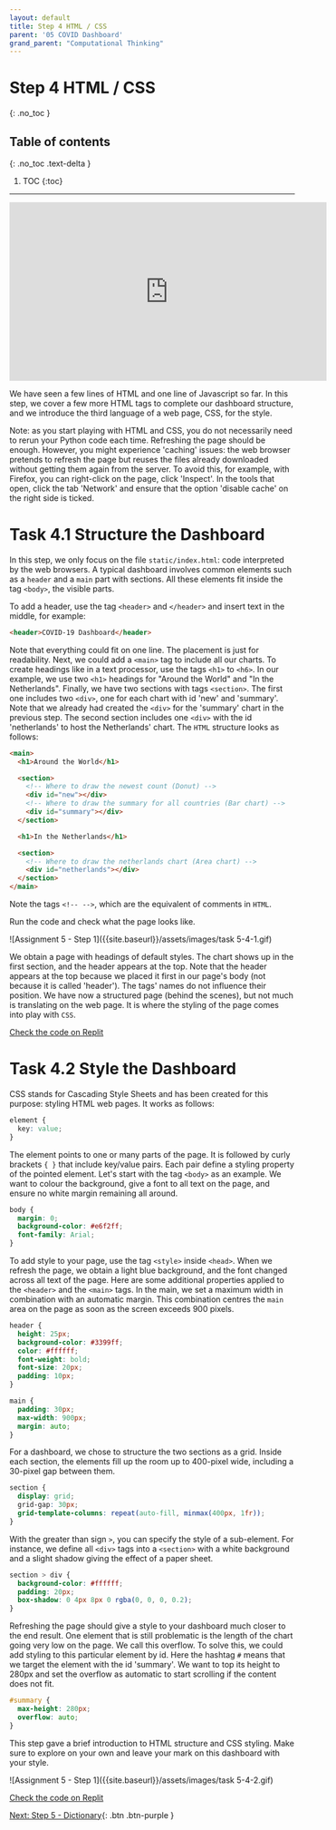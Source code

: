 ```yaml
---
layout: default
title: Step 4 HTML / CSS
parent: '05 COVID Dashboard'
grand_parent: "Computational Thinking"
---
```


# Step 4 HTML / CSS

{: .no_toc }

## Table of contents

{: .no_toc .text-delta }

1. TOC
{:toc}

---

<iframe width="560" height="315" src="https://www.youtube.com/embed/F8hQdtyRQaY" frameborder="0" allow="accelerometer; autoplay; clipboard-write; encrypted-media; gyroscope; picture-in-picture" allowfullscreen></iframe>

We have seen a few lines of HTML and one line of Javascript so far. In this step, we cover a few more HTML tags to complete our dashboard structure, and we introduce the third language of a web page, CSS, for the style.

Note: as you start playing with HTML and CSS, you do not necessarily need to rerun your Python code each time. Refreshing the page should be enough. However, you might experience 'caching' issues: the web browser pretends to refresh the page but reuses the files already downloaded without getting them again from the server. To avoid this, for example, with Firefox, you can right-click on the page, click 'Inspect'. In the tools that open, click the tab 'Network' and ensure that the option 'disable cache' on the right side is ticked.

# Task 4.1 Structure the Dashboard

In this step, we only focus on the file `static/index.html`: code interpreted by the web browsers. A typical dashboard involves common elements such as a `header` and a `main` part with sections. All these elements fit inside the tag `<body>`, the visible parts.

To add a header, use the tag `<header>` and `</header>` and insert text in the middle, for example:

```html
<header>COVID-19 Dashboard</header>
```

Note that everything could fit on one line. The placement is just for readability. Next, we could add a `<main>` tag to include all our charts. To create headings like in a text processor, use the tags `<h1>` to `<h6>`. In our example, we use two `<h1>` headings for "Around the World" and "In the Netherlands". Finally, we have two sections with tags `<section>`. The first one includes two `<div>`, one for each chart with id 'new' and 'summary'. Note that we already had created the `<div>` for the 'summary' chart in the previous step. The second section includes one `<div>` with the id 'netherlands' to host the Netherlands' chart. The `HTML` structure looks as follows:

```html
<main>
  <h1>Around the World</h1>

  <section>
    <!-- Where to draw the newest count (Donut) -->
    <div id="new"></div>
    <!-- Where to draw the summary for all countries (Bar chart) -->
    <div id="summary"></div>
  </section>

  <h1>In the Netherlands</h1>

  <section>
    <!-- Where to draw the netherlands chart (Area chart) -->
    <div id="netherlands"></div>
  </section>
</main>
```

Note the tags `<!-- -->`, which are the equivalent of comments in `HTML`.

Run the code and check what the page looks like. 

![Assignment 5 - Step 1]({{site.baseurl}}/assets/images/task 5-4-1.gif)

We obtain a page with headings of default styles. The chart shows up in the first section, and the header appears at the top. Note that the header appears at the top because we placed it first in our page's body (not because it is called 'header'). The tags' names do not influence their position. We have now a structured page (behind the scenes), but not much is translating on the web page. It is where the styling of the page comes into play with `CSS`.

[Check the code on Replit](https://repl.it/@IO1075/05-covid-dashboard-step4-1)

# Task 4.2 Style the Dashboard

CSS stands for Cascading Style Sheets and has been created for this purpose: styling HTML web pages. It works as follows:

```css
element {
  key: value;
}
```

The element points to one or many parts of the page. It is followed by curly brackets `{ }` that include key/value pairs. Each pair define a styling property of the pointed element. Let's start with the tag `<body>` as an example. We want to colour the background, give a font to all text on the page, and ensure no white margin remaining all around.

```css
body {
  margin: 0;
  background-color: #e6f2ff;
  font-family: Arial;
}
```

To add style to your page, use the tag `<style>` inside `<head>`. When we refresh the page, we obtain a light blue background, and the font changed across all text of the page. Here are some additional properties applied to the `<header>` and the `<main>` tags. In the main, we set a maximum width in combination with an automatic margin. This combination centres the `main` area on the page as soon as the screen exceeds 900 pixels.

```css
header {
  height: 25px;
  background-color: #3399ff;
  color: #ffffff;
  font-weight: bold;
  font-size: 20px;
  padding: 10px;
}

main {
  padding: 30px;
  max-width: 900px;
  margin: auto;
}
```

For a dashboard, we chose to structure the two sections as a grid. Inside each section, the elements fill up the room up to 400-pixel wide, including a 30-pixel gap between them.

```css
section {
  display: grid;
  grid-gap: 30px;
  grid-template-columns: repeat(auto-fill, minmax(400px, 1fr));
}
```

With the greater than sign `>`, you can specify the style of a sub-element. For instance, we define all `<div>` tags into a `<section>` with a white background and a slight shadow giving the effect of a paper sheet.

```css
section > div {
  background-color: #ffffff;
  padding: 20px;
  box-shadow: 0 4px 8px 0 rgba(0, 0, 0, 0.2);
}
```

Refreshing the page should give a style to your dashboard much closer to the end result. One element that is still problematic is the length of the chart going very low on the page. We call this overflow. To solve this, we could add styling to this particular element by id. Here the hashtag `#` means that we target the element with the id 'summary'. We want to top its height to 280px and set the overflow as automatic to start scrolling if the content does not fit.

```css
#summary {
  max-height: 280px;
  overflow: auto;
}
```

This step gave a brief introduction to HTML structure and CSS styling. Make sure to explore on your own and leave your mark on this dashboard with your style.

![Assignment 5 - Step 1]({{site.baseurl}}/assets/images/task 5-4-2.gif)

[Check the code on Replit](https://repl.it/@IO1075/05-covid-dashboard-step4-2)

[Next: Step 5 - Dictionary]({{site.baseurl}}/assignments/05-covid-dashboard/step5){: .btn .btn-purple }

